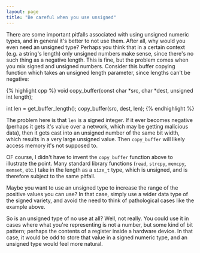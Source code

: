 ```yaml
---
layout: page
title: "Be careful when you use unsigned"
---
```


There are some important pitfalls associated with using unsigned numeric types,
and in general it's better to not use them. After all, why would you even need
an unsigned type? Perhaps you think that in a certain context (e.g. a string's
length) only unsigned numbers make sense, since there's no such thing as a
negative length. This is fine, but the problem comes when you mix signed and
unsigned numbers. Consider this buffer copying function which takes an unsigned
length parameter, since lengths can't be negative:

{% highlight cpp %}
void copy_buffer(const char *src, char *dest, unsigned int length);

int len = get_buffer_length();
copy_buffer(src, dest, len);
{% endhighlight %}

The problem here is that `len` is a signed integer. If it ever becomes negative
(perhaps it gets it's value over a network, which may be getting malicious data),
then it gets cast into an unsigned number of the same bit width, which results
in a very large unsigned value. Then `copy_buffer` will likely access memory it's not
supposed to.

OF course, I didn't have to invent the `copy_buffer` function above to illustrate
the point. Many standard library functions (`read`, `strcpy`, `memcpy`, `memset`, etc.) 
take in the length as a `size_t` type, which is unsigned, and is therefore subject 
to the same pitfall.

Maybe you want to use an unsigned type to increase the range of the positive
values you can use? In that case, simply use a wider data type of the signed
variety, and avoid the need to think of pathological cases like the example above.

So is an unsigned type of no use at all? Well, not really. You could use it in
cases where what you're representing is not a number, but some kind of bit
pattern; perhaps the contents of a register inside a hardware device. In that
case, it would be odd to store that value in a signed numeric type, and an unsigned
type would feel more natural.